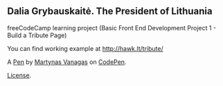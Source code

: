 Dalia Grybauskaitė. The President of Lithuania
----------------------------------------------
freeCodeCamp learning project (Basic Front End Development Project 1 - Build a Tribute Page)

You can find working example at http://hawk.lt/tribute/

A [Pen](https://codepen.io/martin-hawk/pen/Vjzzvv) by [Martynas Vanagas](https://codepen.io/martin-hawk) on [CodePen](https://codepen.io).

[License](https://codepen.io/martin-hawk/pen/Vjzzvv/license).